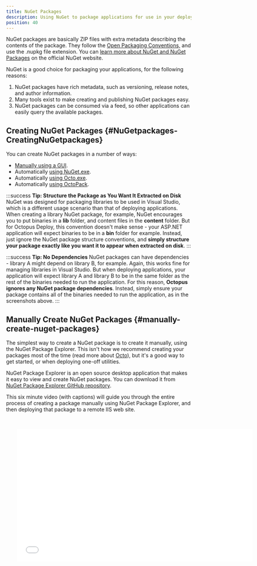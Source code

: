 ```yaml
---
title: NuGet Packages
description: Using NuGet to package applications for use in your deployments.
position: 40
---
```


NuGet packages are basically ZIP files with extra metadata describing the contents of the package. They follow the [Open Packaging Conventions,](http://en.wikipedia.org/wiki/Open_Packaging_Conventions) and use the .nupkg file extension. You can [learn more about NuGet and NuGet Packages](http://docs.nuget.org/docs/start-here/overview) on the official NuGet website.

NuGet is a good choice for packaging your applications, for the following reasons:

1. NuGet packages have rich metadata, such as versioning, release notes, and author information.
2. Many tools exist to make creating and publishing NuGet packages easy.
3. NuGet packages can be consumed via a feed, so other applications can easily query the available packages.

## Creating NuGet Packages {#NuGetpackages-CreatingNuGetpackages}

You can create NuGet packages in a number of ways:

- [Manually using a GUI](#manually-create-nuget-packages).
- Automatically [using NuGet.exe](https://docs.microsoft.com/en-us/nuget/tools/nuget-exe-cli-reference).
- Automatically [using Octo.exe](/docs/packaging-applications/octo.exe.md).
- Automatically [using OctoPack](/docs/packaging-applications/octopack/index.md).

:::success
**Tip: Structure the Package as You Want It Extracted on Disk**
NuGet was designed for packaging libraries to be used in Visual Studio, which is a different usage scenario than that of deploying applications. When creating a library NuGet package, for example, NuGet encourages you to put binaries in a **lib** folder, and content files in the **content** folder. But for Octopus Deploy, this convention doesn't make sense - your ASP.NET application will expect binaries to be in a **bin** folder for example. Instead, just ignore the NuGet package structure conventions, and **simply structure your package exactly like you want it to appear when extracted on disk**.
:::

:::success
**Tip: No Dependencies**
NuGet packages can have dependencies - library A might depend on library B, for example. Again, this works fine for managing libraries in Visual Studio. But when deploying applications, your application will expect library A and library B to be in the same folder as the rest of the binaries needed to run the application. For this reason, **Octopus ignores any NuGet package dependencies**. Instead, simply ensure your package contains all of the binaries needed to run the application, as in the screenshots above.
:::

## Manually Create NuGet Packages {#manually-create-nuget-packages}

The simplest way to create a NuGet package is to create it manually, using the NuGet Package Explorer. This isn't how we recommend creating your packages most of the time (read more about [Octo](/docs/packaging-applications/octo.exe.md)), but it's a good way to get started, or when deploying one-off utilities.

NuGet Package Explorer is an open source desktop application that makes it easy to view and create NuGet packages. You can download it from [NuGet Package Explorer GitHub repository](https://github.com/NuGetPackageExplorer/NuGetPackageExplorer).

This six minute video (with captions) will guide you through the entire process of creating a package manually using NuGet Package Explorer, and then deploying that package to a remote IIS web site.

<iframe src="//fast.wistia.net/embed/iframe/qc0mx7cyto" allowtransparency="true" frameborder="0" scrolling="no" class="wistia_embed" name="wistia_embed" allowfullscreen mozallowfullscreen webkitallowfullscreen oallowfullscreen msallowfullscreen width="640" height="360" style="margin: 30px"></iframe>
